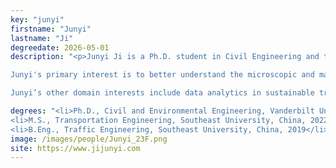 ```yaml
---
key: "junyi"
firstname: "Junyi"
lastname: "Ji"
degreedate: 2026-05-01
description: "<p>Junyi Ji is a Ph.D. student in Civil Engineering and the Institute for Software Integrated Systems at Vanderbilt University. He earned his M.S. in Transportation Engineering and B.Eng. in Traffic Engineering from Southeast University, China. Junyi is a recipient of ASHE Middle Tennessee General Academic Scholarship and ITS TN Student Scholarship.</p>

Junyi's primary interest is to better understand the microscopic and macroscopic traffic flow characteristics and to formulate control strategies to improve the efficiency and safety of freeway systems. He is devoted to I-24 MOTION freeway traffic testbed development and field experiments. His current research is focusing on understanding the nature of traffc waves and developing the digital twin for freeway testbed.</p>

Junyi’s other domain interests include data analytics in sustainable transportation (road safety, active mode traffic, and environmental impacts). He has served as a volunteer since 2017 for SustainableCity, a top-tier volunteer organization in China focused on sustainability. He also serves for MoveVU, aimed at transitioning Vanderbilt towards a future of sustainable mobility. His long-term research vision is to integrate computational methods and CPS technology with transportation to create a sustainable system in response to climate change. </p>" 

degrees: "<li>Ph.D., Civil and Environmental Engineering, Vanderbilt University 2026 (expected)</li>
<li>M.S., Transportation Engineering, Southeast University, China, 2022</li>
<li>B.Eng., Traffic Engineering, Southeast University, China, 2019</li>"
image: /images/people/Junyi_23F.png
site: https://www.jijunyi.com
---
```

